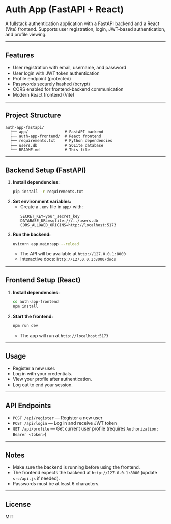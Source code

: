 # Auth App (FastAPI + React)

A fullstack authentication application with a FastAPI backend and a React (Vite) frontend. Supports user registration, login, JWT-based authentication, and profile viewing.

---

## Features
- User registration with email, username, and password
- User login with JWT token authentication
- Profile endpoint (protected)
- Passwords securely hashed (bcrypt)
- CORS enabled for frontend-backend communication
- Modern React frontend (Vite)

---

## Project Structure
```
auth-app-fastapi/
  ├── app/                # FastAPI backend
  ├── auth-app-frontend/  # React frontend
  ├── requirements.txt    # Python dependencies
  ├── users.db            # SQLite database
  └── README.md           # This file
```

---

## Backend Setup (FastAPI)

1. **Install dependencies:**
   ```bash
   pip install -r requirements.txt
   ```
2. **Set environment variables:**
   - Create a `.env` file in `app/` with:
     ```env
     SECRET_KEY=your_secret_key
     DATABASE_URL=sqlite:///../users.db
     CORS_ALLOWED_ORIGINS=http://localhost:5173
     ```
3. **Run the backend:**
   ```bash
   uvicorn app.main:app --reload
   ```
   - The API will be available at `http://127.0.0.1:8000`
   - Interactive docs: `http://127.0.0.1:8000/docs`

---

## Frontend Setup (React)

1. **Install dependencies:**
   ```bash
   cd auth-app-frontend
   npm install
   ```
2. **Start the frontend:**
   ```bash
   npm run dev
   ```
   - The app will run at `http://localhost:5173`

---

## Usage
- Register a new user.
- Log in with your credentials.
- View your profile after authentication.
- Log out to end your session.

---

## API Endpoints
- `POST /api/register` — Register a new user
- `POST /api/login` — Log in and receive JWT token
- `GET /api/profile` — Get current user profile (requires `Authorization: Bearer <token>`)

---

## Notes
- Make sure the backend is running before using the frontend.
- The frontend expects the backend at `http://127.0.0.1:8000` (update `src/api.js` if needed).
- Passwords must be at least 6 characters.

---

## License
MIT 
